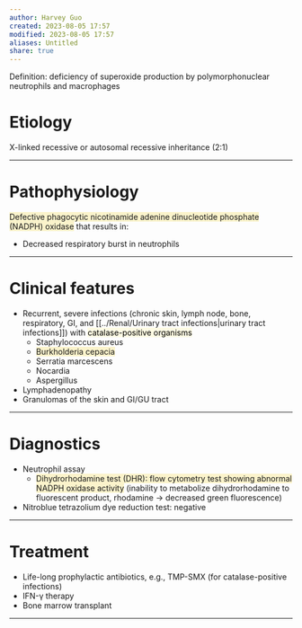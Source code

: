 ```yaml
---
author: Harvey Guo
created: 2023-08-05 17:57
modified: 2023-08-05 17:57
aliases: Untitled
share: true
---
```


Definition: deficiency of superoxide production by polymorphonuclear neutrophils and macrophages
# Etiology
X-linked recessive or autosomal recessive inheritance (2:1)

---
# Pathophysiology
<span style="background:rgba(240, 200, 0, 0.2)">Defective phagocytic nicotinamide adenine dinucleotide phosphate (NADPH) oxidase</span> that results in:
- Decreased respiratory burst in neutrophils

---
# Clinical features
- Recurrent, severe infections (chronic skin, lymph node, bone, respiratory, GI, and [[../Renal/Urinary tract infections|urinary tract infections]]) with <mark style="background: #FFF3A34A;">catalase-positive organisms</mark>
	- Staphylococcus aureus
	- <span style="background:rgba(240, 200, 0, 0.2)">Burkholderia cepacia</span>
	- Serratia marcescens
	- Nocardia
	- Aspergillus
- Lymphadenopathy
- Granulomas of the skin and GI/GU tract

---
# Diagnostics
- Neutrophil assay
	- <span style="background:rgba(240, 200, 0, 0.2)">Dihydrorhodamine test (DHR): flow cytometry test showing abnormal NADPH oxidase activity</span> (inability to metabolize dihydrorhodamine to fluorescent product, rhodamine → decreased green fluorescence)
 - Nitroblue tetrazolium dye reduction test: negative

---
# Treatment
- Life-long prophylactic antibiotics, e.g., TMP-SMX (for catalase-positive infections)
- IFN-γ therapy
- Bone marrow transplant

---
